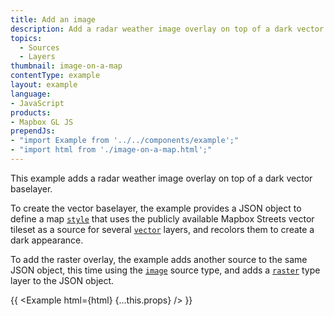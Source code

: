 ```yaml
---
title: Add an image
description: Add a radar weather image overlay on top of a dark vector baselayer.
topics:
  - Sources
  - Layers
thumbnail: image-on-a-map
contentType: example
layout: example
language:
- JavaScript
products:
- Mapbox GL JS
prependJs:
- "import Example from '../../components/example';"
- "import html from './image-on-a-map.html';"
---
```


This example adds a radar weather image overlay on top of a dark vector baselayer.

To create the vector baselayer, the example provides a JSON object to define a map [`style`](https://docs.mapbox.com/mapbox-gl-js/api/map/#map-parameters) that uses the publicly available Mapbox Streets vector tileset as a source for several [`vector`](https://docs.mapbox.com/mapbox-gl-js/style-spec/sources/#vector) layers, and recolors them to create a dark appearance. 

To add the raster overlay, the example adds another source to the same JSON object, this time using the [`image`](https://docs.mapbox.com/mapbox-gl-js/style-spec/sources/#image) source type, and adds a [`raster`](https://docs.mapbox.com/mapbox-gl-js/style-spec/layers/#raster) type layer to the JSON object.

{{ <Example html={html} {...this.props} /> }}
